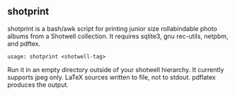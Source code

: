 ## shotprint

shotprint is a bash/awk script for printing junior size rollabindable
photo albums from a Shotwell collection.  It requires sqlite3, gnu
rec-utils, netpbm, and pdftex.

	usage: shotprint <shotwell-tag>

Run it in an empty directory outside of your shotwell hierarchy.
It currently supports jpeg only.  LaTeX sources written to file, not
to stdout.  pdflatex produces the output.


